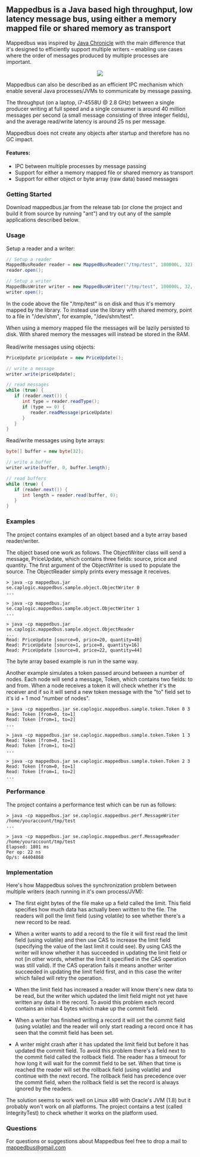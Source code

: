 ## Mappedbus is a Java based high throughput, low latency message bus, using either a memory mapped file or shared memory as transport

Mappedbus was inspired by [Java Chronicle](https://github.com/OpenHFT/Chronicle-Queue) with the main difference that it's designed to efficiently support multiple writers – enabling use cases where the order of messages produced by multiple processes are important.

<p align="center">
  <img src="http://3.bp.blogspot.com/-L51XiyruNMA/VU5K9dMtx9I/AAAAAAAAACg/AOkdwjTrzgI/s320/mappedbus.png">
</p>

Mappedbus can also be described as an efficient IPC mechanism which enable several Java processes/JVMs to communicate by message passing.

The throughput (on a laptop, i7-4558U @ 2.8 GHz) between a single producer writing at full speed and a single consumer is around 40 million messages per second (a small message consisting of three integer fields), and the average read/write latency is around 25 ns per message.

Mappedbus does not create any objects after startup and therefore has no GC impact.

#### Features:
* IPC between multiple processes by message passing
* Support for either a memory mapped file or shared memory as transport
* Support for either object or byte array (raw data) based messages

### Getting Started

Download mappedbus.jar from the release tab (or clone the project and build it from source by running "ant") and try out any of the sample applications described below.

### Usage

Setup a reader and a writer:
```java
// Setup a reader
MappedBusReader reader = new MappedBusReader("/tmp/test", 100000L, 32);
reader.open();

// Setup a writer
MappedBusWriter writer = new MappedBusWriter("/tmp/test", 100000L, 32, true);
writer.open();
```

In the code above the file "/tmp/test" is on disk and thus it's memory mapped by the library. To instead use the library with shared memory, point to a file in "/dev/shm", for example, "/dev/shm/test".

When using a memory mapped file the messages will be lazily persisted to disk. With shared memory the messages will instead be stored in the RAM.
<br><br>
Read/write messages using objects:
```java
PriceUpdate priceUpdate = new PriceUpdate();

// write a message
writer.write(priceUpdate);

// read messages
while (true) {
   if (reader.next()) {
      int type = reader.readType();
      if (type == 0) {
         reader.readMessage(priceUpdate)
      }
   }
}
```

Read/write messages using byte arrays:
```java
byte[] buffer = new byte[32];

// write a buffer
writer.write(buffer, 0, buffer.length);

// read buffers
while (true) {
   if (reader.next()) {
      int length = reader.read(buffer, 0);
   }
}
```

### Examples

The project contains examples of an object based and a byte array based reader/writer.

The object based one work as follows. The ObjectWriter class will send a message, PriceUpdate, which contains three fields: source, price and quantity. The first argument of the ObjectWriter is used to populate the source. The ObjectReader simply prints every message it receives.

```
> java -cp mappedbus.jar se.caplogic.mappedbus.sample.object.ObjectWriter 0
...
```
```
> java -cp mappedbus.jar se.caplogic.mappedbus.sample.object.ObjectWriter 1
...
```
```
> java -cp mappedbus.jar se.caplogic.mappedbus.sample.object.ObjectReader
...
Read: PriceUpdate [source=0, price=20, quantity=40]
Read: PriceUpdate [source=1, price=8, quantity=16]
Read: PriceUpdate [source=0, price=22, quantity=44]
```

The byte array based example is run in the same way.

Another example simulates a token passed around between a number of nodes. Each node will send a message, Token, which contains two fields: to and from. When a node receives a token it will check whether it's the receiver and if so it will send a new token message with the "to" field set to it's id + 1 mod "number of nodes".
```
> java -cp mappedbus.jar se.caplogic.mappedbus.sample.token.Token 0 3
Read: Token [from=0, to=1]
Read: Token [from=1, to=2]
...
```
```
> java -cp mappedbus.jar se.caplogic.mappedbus.sample.token.Token 1 3
Read: Token [from=0, to=1]
Read: Token [from=1, to=2]
...
```
```
> java -cp mappedbus.jar se.caplogic.mappedbus.sample.token.Token 2 3
Read: Token [from=0, to=1]
Read: Token [from=1, to=2]
...
```


### Performance

The project contains a performance test which can be run as follows:
```
> java -cp mappedbus.jar se.caplogic.mappedbus.perf.MessageWriter /home/youraccount/tmp/test
...
```
```
> java -cp mappedbus.jar se.caplogic.mappedbus.perf.MessageReader /home/youraccount/tmp/test
Elapsed: 1801 ms
Per op: 22 ns
Op/s: 44404868
```

### Implementation

Here's how Mappedbus solves the synchronization problem between multiple writers (each running in it's own process/JVM):

* The first eight bytes of the file make up a field called the limit. This field specifies how much data has actually been written to the file. The readers will poll the limit field (using volatile) to see whether there's a new record to be read.

* When a writer wants to add a record to the file it will first read the limit field (using volatile) and then use CAS to increase the limit field (specifying the value of the last limit it could see). By using CAS the writer will know whether it has succeeded in updating the limit field or not (in other words, whether the limit it specified in the CAS operation was still valid). If the CAS operation fails it means another writer succeeded in updating the limit field first, and in this case the writer which failed will retry the operation.

* When the limit field has increased a reader will know there's new data to be read, but the writer which updated the limit field might not yet have written any data in the record. To avoid this problem each record contains an initial 4 bytes which make up the commit field.

* When a writer has finished writing a record it will set the commit field (using volatile) and the reader will only start reading a record once it has seen that the commit field has been set.

* A writer might crash after it has updated the limit field but before it has updated the commit field. To avoid this problem there's a field next to the commit field called the rollback field. The reader has a timeout for how long it will wait for the commit field to be set. When that time is reached the reader will set the rollback field (using volatile) and continue with the next record. The rollback field has precedence over the commit field, when the rollback field is set the record is always ignored by the readers.

The solution seems to work well on Linux x86 with Oracle's JVM (1.8) but it probably won't work on all platforms. The project contains a test (called IntegrityTest) to check whether it works on the platform used.

### Questions

For questions or suggestions about Mappedbus feel free to drop a mail to mappedbus@gmail.com
